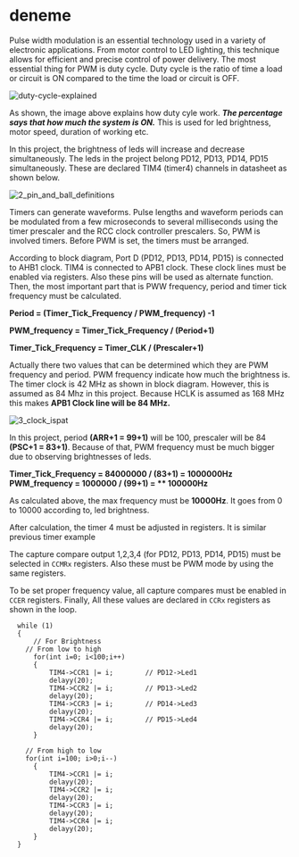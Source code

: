 # deneme
Pulse width modulation is an essential technology used in a variety of electronic applications. From motor control to LED lighting, this technique allows for efficient and precise control of power delivery. The most essential thing for PWM is duty cycle. Duty cycle is the ratio of time a load or circuit is ON compared to the time the load or circuit is OFF. 

![duty-cycle-explained](https://github.com/yasinsulhan/deneme/assets/109728194/963d241d-2130-4bc0-b39e-79bc354c89ed)

As shown, the image above explains how duty cyle work. ***The percentage says that how much the system is ON.*** This is used for led brightness, motor speed, duration of working etc.

In this project, the brightness of leds will increase and decrease simultaneously. The leds in the project belong PD12, PD13, PD14, PD15 simultaneously. These are declared TIM4 (timer4) channels in datasheet as shown below.

![2_pin_and_ball_definitions](https://github.com/yasinsulhan/deneme/assets/109728194/93da1c5d-0279-48eb-af8b-5e11d328a116)

Timers can generate waveforms. Pulse lengths and waveform periods can be modulated from a few microseconds to several milliseconds using the timer prescaler and the RCC clock controller prescalers. So, PWM is involved timers. Before PWM is set, the timers must be arranged.

According to block diagram, Port D (PD12, PD13, PD14, PD15) is connected to AHB1 clock. TIM4 is connected to APB1 clock. These clock lines must be enabled via registers. Also these pins will be used as alternate function. Then, the most important part that is PWW frequency, period and timer tick frequency must be calculated.

**Period = (Timer_Tick_Frequency / PWM_frequency) -1**

**PWM_frequency = Timer_Tick_Frequency / (Period+1)**

**Timer_Tick_Frequency = Timer_CLK / (Prescaler+1)**

Actually there two values that can be determined which they are PWM frequency and period. PWM frequency indicate how much the brightness is. The timer clock is 42 MHz as shown in block diagram. However, this is assumed as 84 Mhz in this project. Because HCLK is assumed as 168 MHz this makes **APB1 Clock line will be 84 MHz.**

![3_clock_ispat](https://github.com/yasinsulhan/deneme/assets/109728194/cd398a5a-8628-4da3-80b8-03e1dcc4747d)

In this project, period **(ARR+1 = 99+1)** will be 100, prescaler will be 84 **(PSC+1 = 83+1)**. Because of that, PWM frequency must be much bigger due to observing brightnesses of leds.

**Timer_Tick_Frequency = 84000000 / (83+1) = 1000000Hz**
**PWM_frequency = 1000000 / (99+1) = ** 100000Hz**

As calculated above, the max frequency must be **10000Hz**. It goes from 0 to 10000 according to, led brightness.

After calculation, the timer 4 must be adjusted in registers. It is similar previous timer example

The capture compare output 1,2,3,4 (for PD12, PD13, PD14, PD15) must be selected in `CCMRx` registers. Also these must be PWM mode by using the same registers. 

To be set proper frequency value, all capture compares must be enabled in `CCER` registers. Finally, All these values are declared in `CCRx` registers as shown in the loop.

```
  while (1)
  {
	  // For Brightness
    // From low to high
	  for(int i=0; i<100;i++)
	  {
		  TIM4->CCR1 |= i;        // PD12->Led1
		  delayy(20);             
		  TIM4->CCR2 |= i;        // PD13->Led2
		  delayy(20);
		  TIM4->CCR3 |= i;        // PD14->Led3
		  delayy(20);
		  TIM4->CCR4 |= i;        // PD15->Led4
		  delayy(20);
	  }

    // From high to low
    for(int i=100; i>0;i--)
	  {
		  TIM4->CCR1 |= i;
		  delayy(20);
		  TIM4->CCR2 |= i;
		  delayy(20);
		  TIM4->CCR3 |= i;
		  delayy(20);
		  TIM4->CCR4 |= i;
		  delayy(20);
	  }
  }
```










